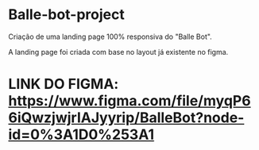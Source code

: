 # Balle-bot-project
Criação de uma landing page 100% responsiva do "Balle Bot".

A landing page foi criada com base no layout já existente no figma.



# LINK DO FIGMA: https://www.figma.com/file/myqP66iQwzjwjrIAJyyrip/BalleBot?node-id=0%3A1D0%253A1
